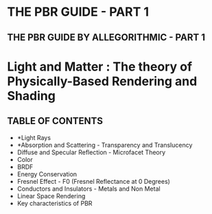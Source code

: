 THE PBR GUIDE - PART 1
===

THE PBR GUIDE BY ALLEGORITHMIC - PART 1
---

# Light and Matter : The theory of Physically-Based Rendering and Shading
## TABLE OF CONTENTS
* *Light Rays
* *Absorption and Scattering - Transparency and Translucency
* Diffuse and Specular Reflection - Microfacet Theory
* Color
* BRDF
* Energy Conservation
* Fresnel Effect - F0 (Fresnel Reflectance at 0 Degrees)
* Conductors and Insulators - Metals and Non Metal
* Linear Space Rendering
* Key characteristics of PBR

